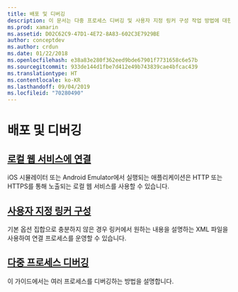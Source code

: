 ```yaml
---
title: 배포 및 디버깅
description: 이 문서는 다중 프로세스 디버깅 및 사용자 지정 링커 구성 작업 방법에 대한 세부 정보를 제공하는 설명서로 연결합니다.
ms.prod: xamarin
ms.assetid: D02C62C9-47D1-4E72-8A83-602C3E7929BE
author: conceptdev
ms.author: crdun
ms.date: 01/22/2018
ms.openlocfilehash: e38a83e280f362eed9bde67901f7731658c6e57b
ms.sourcegitcommit: 933de144d1fbe7d412e49b743839cae4bfcac439
ms.translationtype: HT
ms.contentlocale: ko-KR
ms.lasthandoff: 09/04/2019
ms.locfileid: "70280490"
---
```

# <a name="deployment--debugging"></a>배포 및 디버깅

## <a name="connect-to-local-web-servicesconnect-to-local-web-servicesmd"></a>[로컬 웹 서비스에 연결](connect-to-local-web-services.md)

iOS 시뮬레이터 또는 Android Emulator에서 실행되는 애플리케이션은 HTTP 또는 HTTPS를 통해 노출되는 로컬 웹 서비스를 사용할 수 있습니다.

## <a name="custom-linker-configurationlinkermd"></a>[사용자 지정 링커 구성](linker.md)

기본 옵션 집합으로 충분하지 않은 경우 링커에서 원하는 내용을 설명하는 XML 파일을 사용하여 연결 프로세스를 운영할 수 있습니다.

## <a name="multi-process-debuggingmulti-process-debuggingmd"></a>[다중 프로세스 디버깅](multi-process-debugging.md)

이 가이드에서는 여러 프로세스를 디버깅하는 방법을 설명합니다.
